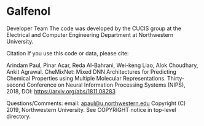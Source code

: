 # Galfenol


Developer Team
The code was developed by the CUCIS group at the Electrical and Computer Engineering Department at Northwestern University.

Citation
If you use this code or data, please cite:

Arindam Paul, Pinar Acar, Reda Al-Bahrani, Wei-keng Liao, Alok Choudhary, Ankit Agrawal. CheMixNet: Mixed DNN Architectures for Predicting Chemical Properties using Multiple Molecular Representations. Thirty-second Conference on Neural Information Processing Systems (NIPS), 2018, DOI: https://arxiv.org/abs/1811.08283

Questions/Comments:
email: apaul@u.northwestern.edu
Copyright (C) 2019, Northwestern University.
See COPYRIGHT notice in top-level directory.

